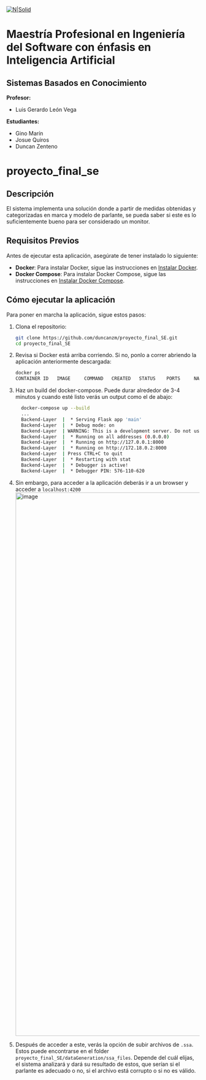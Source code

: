 [![N|Solid](https://images.credly.com/size/400x400/images/0e3e46ee-69d9-46e6-98b7-282f193e2c94/blob.png)](https://nodesource.com/products/nsolid)
# Maestría Profesional en Ingeniería del Software con énfasis en Inteligencia Artificial
## Sistemas Basados en Conocimiento

**Profesor:**
- Luis Gerardo León Vega

**Estudiantes:**
- Gino Marín
- Josue Quiros
- Duncan Zenteno

# proyecto_final_se

## Descripción
El sistema implementa una solución donde a partir de medidas obtenidas y categorizadas en marca y modelo de parlante, se pueda saber si este es lo suficientemente bueno para ser considerado un monitor.

## Requisitos Previos
Antes de ejecutar esta aplicación, asegúrate de tener instalado lo siguiente:
- **Docker**: Para instalar Docker, sigue las instrucciones en [Instalar Docker](https://docs.docker.com/get-docker/).
- **Docker Compose**: Para instalar Docker Compose, sigue las instrucciones en [Instalar Docker Compose](https://docs.docker.com/compose/install/).

## Cómo ejecutar la aplicación
Para poner en marcha la aplicación, sigue estos pasos:
1. Clona el repositorio:
   ```bash
   git clone https://github.com/duncanzm/proyecto_final_SE.git
   cd proyecto_final_SE

2. Revisa si Docker está arriba corriendo. Si no, ponlo a correr abriendo la aplicación anteriormente descargada:
   ```bash
   docker ps
   CONTAINER ID   IMAGE     COMMAND   CREATED   STATUS    PORTS     NAMES

3. Haz un build del docker-compose. Puede durar alrededor de 3-4 minutos y cuando esté listo verás un output como el de abajo:
   ```bash
     docker-compose up --build
     ...
     Backend-Layer  |  * Serving Flask app 'main'
     Backend-Layer  |  * Debug mode: on
     Backend-Layer  | WARNING: This is a development server. Do not use it in a production deployment. Use a production WSGI server instead.
     Backend-Layer  |  * Running on all addresses (0.0.0.0)
     Backend-Layer  |  * Running on http://127.0.0.1:8000
     Backend-Layer  |  * Running on http://172.18.0.2:8000
     Backend-Layer  | Press CTRL+C to quit
     Backend-Layer  |  * Restarting with stat
     Backend-Layer  |  * Debugger is active!
     Backend-Layer  |  * Debugger PIN: 576-110-620

5. Sin embargo, para acceder a la aplicación deberás ir a un browser y acceder a ```localhost:4200``` <img width="1417" alt="image" src="https://github.com/duncanzm/proyecto_final_SE/assets/57607997/290440ca-d47d-4c19-88fa-c52085fad21d">

6. Después de acceder a este, verás la opción de subir archivos de ```.ssa```. Estos puede encontrarse en el folder ```proyecto_final_SE/dataGeneration/ssa_files```. Depende del cuál elijas, el sistema analizará y dará su resultado de estos, que serían si el parlante es adecuado o no, si el archivo está corrupto o si no es válido.

